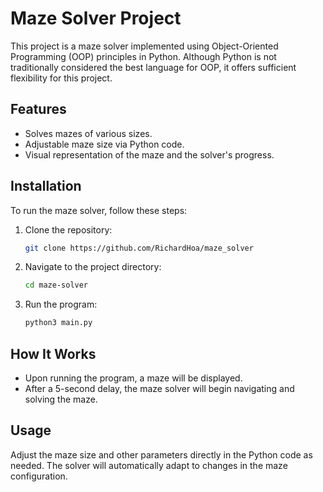 # Maze Solver Project

This project is a maze solver implemented using Object-Oriented Programming (OOP) principles in Python. Although Python is not traditionally considered the best language for OOP, it offers sufficient flexibility for this project.

## Features

- Solves mazes of various sizes.
- Adjustable maze size via Python code.
- Visual representation of the maze and the solver's progress.

## Installation

To run the maze solver, follow these steps:

1. Clone the repository:
    ```bash
    git clone https://github.com/RichardHoa/maze_solver
    ```
   
2. Navigate to the project directory:
    ```bash
    cd maze-solver
    ```
   
3. Run the program:
    ```bash
    python3 main.py
    ```

## How It Works

- Upon running the program, a maze will be displayed.
- After a 5-second delay, the maze solver will begin navigating and solving the maze.

## Usage

Adjust the maze size and other parameters directly in the Python code as needed. The solver will automatically adapt to changes in the maze configuration.

